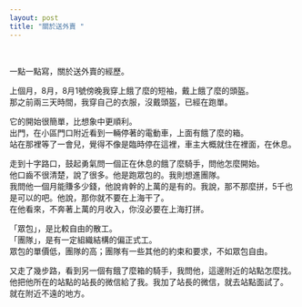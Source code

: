 ```yaml
---
layout: post
title: "關於送外賣 "
---
```


  
&nbsp;
&nbsp;

一點一點寫，關於送外賣的經歷。

上個月，8月，8月1號傍晚我穿上餓了麼的短袖，戴上餓了麼的頭盔。
<br>那之前兩三天時間，我穿自己的衣服，沒戴頭盔，已經在跑單。

它的開始很簡單，比想象中更順利。
<br>出門，在小區門口附近看到一輛停著的電動車，上面有餓了麼的箱。
<br>站在那裡等了一會兒，覺得不像是臨時停在這裡，車主大概就住在裡面，在休息。

走到十字路口，鼓起勇氣問一個正在休息的餓了麼騎手，問他怎麼開始。
<br>他口齒不很清楚，說了很多。他是跑眾包的。我則想進團隊。
<br>我問他一個月能賺多少錢，他說肯幹的上萬的是有的。我說，那不那麼拼，5千也是可以的吧。他說，那你就不要在上海干了。
<br>在他看來，不奔著上萬的月收入，你沒必要在上海打拼。

「眾包」，是比較自由的散工。
<br>「團隊」，是有一定組織結構的偏正式工。
<br>眾包的單價低，團隊的高；團隊有一些其他的約束和要求，不如眾包自由。

又走了幾步路，看到另一個有餓了麼箱的騎手，我問他，這邊附近的站點怎麼找。他把他所在的站點的站長的微信給了我。我加了站長的微信，就去站點面試了。
<br>就在附近不遠的地方。






